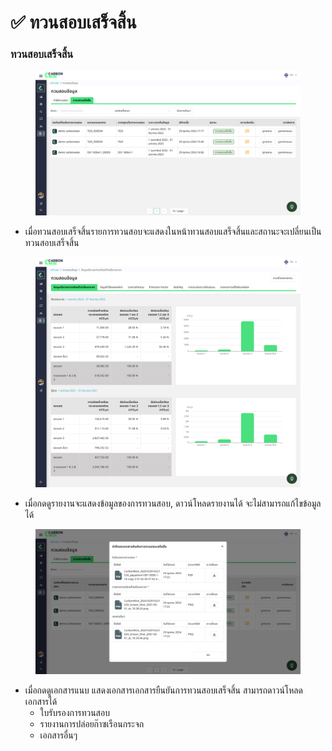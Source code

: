# ✅ ทวนสอบเสร็จสิ้น

### ทวนสอบเสร็จสิ้น

<figure><img src="../../.gitbook/assets/image.png" alt=""><figcaption></figcaption></figure>

* เมื่อทวนสอบเสร็จสิ้นรายการทวนสอบจะแสดงในหน้าทวนสอบแสร็จสิ้นและสถานะจะเปลี่ยนเป็นทวนสอบเสร็จสิ้น

<figure><img src="../../.gitbook/assets/image (1).png" alt=""><figcaption></figcaption></figure>

* เมื่อกดดูรายงานจะแสดงข้อมูลของการทวนสอบ, ดาวน์โหลดรายงานได้ จะไม่สามารถแก้ไขข้อมูลได้

<figure><img src="../../.gitbook/assets/image (2).png" alt=""><figcaption></figcaption></figure>

* เมื่อกดดูเอกสารแนบ แสดงเอกสารเอกสารยืนยันการทวนสอบเสร็จสิ้น สามารถดาวน์โหลดเอกสารได้
  * ใบรับรองการทวนสอบ
  * รายงานการปล่อยก๊าซเรือนกระจก
  * เอกสารอื่นๆ
